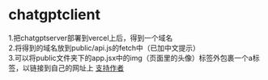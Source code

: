 # chatgptclient 
1.把chatgptserver部署到vercel上后，得到一个域名  
2.将得到的域名放到public/api.js的fetch中（已加中文提示）  
3.可以将public文件夹下的app.jsx中的img（页面里的头像）标签外包裹一个a标签，以链接到自己的网址上 
[支持作者]()
